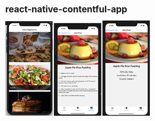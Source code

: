 # react-native-contentful-app

<div style="display: inline-block">
<img width="150" src="https://raw.githubusercontent.com/erjolamuca/react-native-contentful-app/master/examples/main-screen.png" />
<img width="150" src="https://raw.githubusercontent.com/erjolamuca/react-native-contentful-app/master/examples/instructions-screen.png" />
<img width="150" src="https://raw.githubusercontent.com/erjolamuca/react-native-contentful-app/master/examples/ingredients-screen.png" />
</div>
